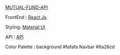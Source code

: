 
[MUTUAL-FUND-API](https://mutualfundapi.netlify.app/)

FrontEnd : [React Js](https://reactjs.org/).

Styling: [Material UI](https://material-ui.com/)


API : [API](https://prr7fx7sh0.execute-api.ap-south-1.amazonaws.com/dev/pten/funds")


Color Palette : background #fafafa 
                Navbar #6a26cd

